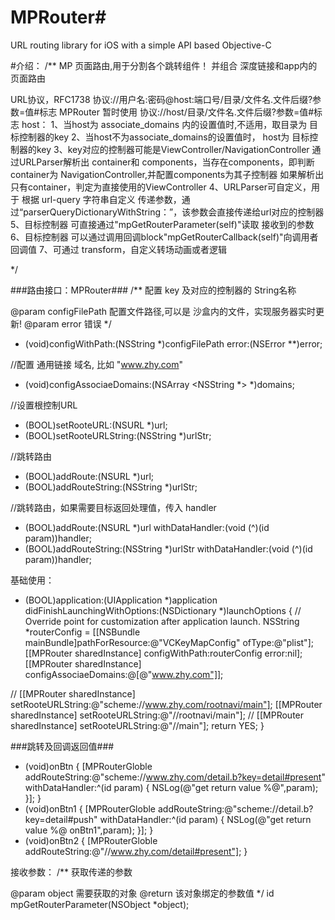 # MPRouter#
URL routing library for iOS with a simple API based Objective-C

#介绍：
/**
MP 页面路由,用于分割各个跳转组件！
并组合 深度链接和app内的页面路由

URL协议，RFC1738
协议://用户名:密码@host:端口号/目录/文件名.文件后缀?参数=值#标志
MPRouter 暂时使用 协议://host/目录/文件名.文件后缀?参数=值#标志
host：
1、当host为 associate_domains 内的设置值时,不适用，取目录为 目标控制器的key
2、当host不为associate_domains的设置值时， host为 目标控制器的key
3、key对应的控制器可能是ViewController/NavigationController
通过URLParser解析出 container和 components，当存在components，即判断container为 NavigationController,并配置components为其子控制器
如果解析出只有container，判定为直接使用的ViewController
4、URLParser可自定义，用于 根据 url-query 字符串自定义 传递参数，通过“parserQueryDictionaryWithString：”，该参数会直接传递给url对应的控制器
5、目标控制器 可直接通过"mpGetRouterParameter(self)"读取 接收到的参数
6、目标控制器 可以通过调用回调block"mpGetRouterCallback(self)"向调用者 回调值
7、可通过 transform，自定义转场动画或者逻辑

*/


###路由接口：MPRouter###
/**
配置 key 及对应的控制器的 String名称

@param configFilePath 配置文件路径,可以是 沙盒内的文件，实现服务器实时更新!
@param error 错误
*/
- (void)configWithPath:(NSString *)configFilePath error:(NSError **)error;

//配置 通用链接 域名, 比如 "www.zhy.com"
- (void)configAssociaeDomains:(NSArray <NSString *> *)domains;

//设置根控制URL
- (BOOL)setRooteURL:(NSURL *)url;
- (BOOL)setRooteURLString:(NSString *)urlStr;

//跳转路由
- (BOOL)addRoute:(NSURL *)url;
- (BOOL)addRouteString:(NSString *)urlStr;

//跳转路由，如果需要目标返回处理值，传入 handler
- (BOOL)addRoute:(NSURL *)url withDataHandler:(void (^)(id param))handler;
- (BOOL)addRouteString:(NSString *)urlStr withDataHandler:(void (^)(id param))handler;

基础使用：
- (BOOL)application:(UIApplication *)application didFinishLaunchingWithOptions:(NSDictionary *)launchOptions {
// Override point for customization after application launch.
NSString *routerConfig = [[NSBundle mainBundle]pathForResource:@"VCKeyMapConfig" ofType:@"plist"];
[[MPRouter sharedInstance] configWithPath:routerConfig error:nil];
[[MPRouter sharedInstance] configAssociaeDomains:@[@"www.zhy.com"]];

//    [[MPRouter sharedInstance] setRooteURLString:@"scheme://www.zhy.com/rootnavi/main"];
[[MPRouter sharedInstance] setRooteURLString:@"//rootnavi/main"];
//    [[MPRouter sharedInstance] setRooteURLString:@"//main"];
return YES;
}


###跳转及回调返回值###
- (void)onBtn
{
[MPRouterGloble addRouteString:@"scheme://www.zhy.com/detail.b?key=detail#present" withDataHandler:^(id param) {
NSLog(@"get return value %@",param);
}];
}
- (void)onBtn1
{
[MPRouterGloble addRouteString:@"scheme://detail.b?key=detail#push" withDataHandler:^(id param) {
NSLog(@"get return value %@ onBtn1",param);
}];
}
- (void)onBtn2
{
[MPRouterGloble addRouteString:@"//www.zhy.com/detail#present"];
}

接收参数：
/**
获取传递的参数

@param object 需要获取的对象
@return 该对象绑定的参数值
*/
id mpGetRouterParameter(NSObject *object);
